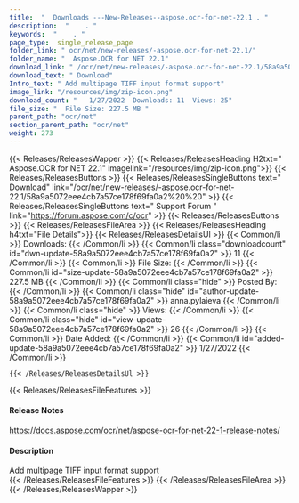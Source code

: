 ```yaml
---
title:  "  Downloads ---New-Releases--aspose.ocr-for-net-22.1 . " 
description:  "    . " 
keywords:  "    . " 
page_type:  single_release_page
folder_link: " ocr/net/new-releases/-aspose.ocr-for-net-22.1/"
folder_name: "  Aspose.OCR for NET 22.1"
download_link: " /ocr/net/new-releases/-aspose.ocr-for-net-22.1/58a9a5072eee4cb7a57ce178f69fa0a2"
download_text: " Download"
Intro_text: " Add multipage TIFF input format support"
image_link: "/resources/img/zip-icon.png"
download_count: "   1/27/2022  Downloads: 11  Views: 25"
file_size: "  File Size: 227.5 MB "
parent_path: "ocr/net"
section_parent_path: "ocr/net"
weight: 273
---
```


{{< Releases/ReleasesWapper >}}
  {{< Releases/ReleasesHeading H2txt="  Aspose.OCR for NET 22.1" imagelink="/resources/img/zip-icon.png">}}
  {{< Releases/ReleasesButtons >}}
    {{< Releases/ReleasesSingleButtons text=" Download" link="/ocr/net/new-releases/-aspose.ocr-for-net-22.1/58a9a5072eee4cb7a57ce178f69fa0a2%20%20" >}}
    {{< Releases/ReleasesSingleButtons text=" Support Forum " link="https://forum.aspose.com/c/ocr" >}}
  {{< Releases/ReleasesButtons >}}
  {{< Releases/ReleasesFileArea >}}
    {{< Releases/ReleasesHeading h4txt="File Details">}}
    {{< Releases/ReleasesDetailsUl >}}
            {{< Common/li  >}} Downloads: {{< /Common/li >}} 
      {{< Common/li class="downloadcount" id="dwn-update-58a9a5072eee4cb7a57ce178f69fa0a2" >}} 11 {{< /Common/li >}} 
      {{< Common/li  >}} File Size: {{< /Common/li >}} 
      {{< Common/li id="size-update-58a9a5072eee4cb7a57ce178f69fa0a2" >}} 227.5 MB {{< /Common/li >}} 
      {{< Common/li  class="hide" >}} Posted By: {{< /Common/li >}} 
      {{< Common/li class="hide" id="author-update-58a9a5072eee4cb7a57ce178f69fa0a2" >}} anna.pylaieva {{< /Common/li >}} 
      {{< Common/li class="hide"  >}} Views: {{< /Common/li >}} 
      {{< Common/li class="hide" id="view-update-58a9a5072eee4cb7a57ce178f69fa0a2" >}} 26 {{< /Common/li >}} 
      {{< Common/li  >}} Date Added: {{< /Common/li >}} 
      {{< Common/li id="added-update-58a9a5072eee4cb7a57ce178f69fa0a2" >}} 1/27/2022 {{< /Common/li >}} 

    {{< /Releases/ReleasesDetailsUl >}}

  {{< Releases/ReleasesFileFeatures >}}
      <h4>Release Notes</h4><div><a href="https://docs.aspose.com/ocr/net/aspose-ocr-for-net-22-1-release-notes/">https://docs.aspose.com/ocr/net/aspose-ocr-for-net-22-1-release-notes/</a></div><h4>Description</h4><div class="HTMLDescription">Add multipage TIFF input format support</div>
  {{< /Releases/ReleasesFileFeatures >}}
 {{< /Releases/ReleasesFileArea >}}
{{< /Releases/ReleasesWapper >}}


